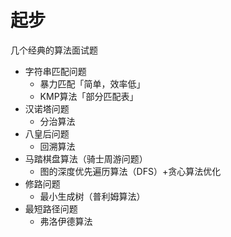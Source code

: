 # 起步

几个经典的算法面试题

- 字符串匹配问题
  - 暴力匹配「简单，效率低」
  - KMP算法「部分匹配表」
- 汉诺塔问题
  - 分治算法 
- 八皇后问题
  - 回溯算法
- 马踏棋盘算法（骑士周游问题）
  - 图的深度优先遍历算法（DFS）+贪心算法优化
- 修路问题
  - 最小生成树（普利姆算法）
- 最短路径问题
  - 弗洛伊德算法